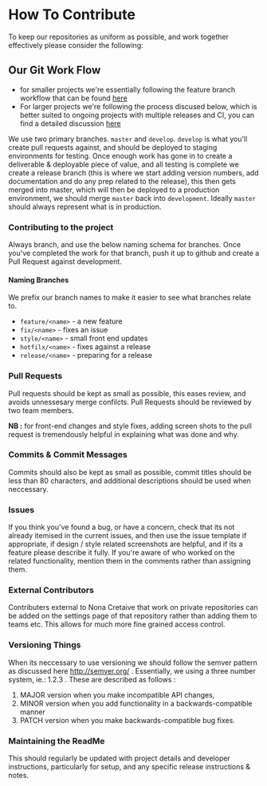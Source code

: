 # How To Contribute
To keep our repositories as uniform as possible, and work together effectively please consider the following:

## Our Git Work Flow

* for smaller projects we're essentially following the feature branch workflow that can be found [here](https://www.atlassian.com/git/tutorials/comparing-workflows/feature-branch-workflow)
* For larger projects we're following the process discused below, which is better suited to ongoing projects with multiple releases and CI, you can find a detailed discussion [here](https://www.atlassian.com/git/tutorials/comparing-workflows/gitflow-workflow)

We use two primary branches.  `master` and `develop`.  `develop` is what you'll create pull requests against, and should be deployed to staging environments for testing. Once enough work has gone in to create a  deliverable & deployable piece of value, and all testing is complete we create a release branch (this is where we start adding version numbers, add documentation and do any prep related to the release), this then gets merged into master, which will then be deployed to a production environment,  we should merge `master` back into `development`.  Ideally `master` should always represent what is in production. 

### Contributing to the project
Always branch, and use the below naming schema for branches. Once you've completed the work for that branch, push it up to github and create a Pull Request against development.

#### Naming Branches
We prefix our branch names to make it easier to see what branches relate to.

* `feature/<name>`  - a new feature
* `fix/<name>` - fixes an issue
* `style/<name>` - small front end updates
* `hotfilx/<name>` - fixes against a release
* `release/<name>` - preparing for a release

### Pull Requests
Pull requests should be kept as small as possible, this eases review, and avoids unnessesary merge confilcts.  Pull Requests should be reviewed by two team members.

**NB :** for front-end changes and style fixes, adding screen shots to the pull request is tremendously helpful in explaining what was done and why.

### Commits & Commit Messages
Commits should also be kept as small as possible, commit titles should be less than 80 characters, and additional descriptions should be used when neccessary.  
### Issues
If you think you've found a bug, or have a concern, check that its not already itemised in the current issues, and then use the issue template if appropriate, if design / style related screenshots are helpful, and if its a feature please describe it fully.  If you're aware of who worked on the related functionality, mention them in the comments rather than assigning them.

### External Contributors
Contributers external to Nona Cretaive that work on private repositories can be added on the settings page of that repository rather than adding them to teams etc. This allows for much more fine grained access control.

### Versioning Things
When its neccessary to use versioning we should follow the semver pattern as discussed here http://semver.org/ .  Essentially, we using a three number system, ie.: 1.2.3 .  These are described as follows : 

1. MAJOR version when you make incompatible API changes,
2. MINOR version when you add functionality in a backwards-compatible manner
3. PATCH version when you make backwards-compatible bug fixes.

### Maintaining the ReadMe
This should regularly be updated with project details and developer instructions, particularly for setup, and any specific release instructions & notes.
 